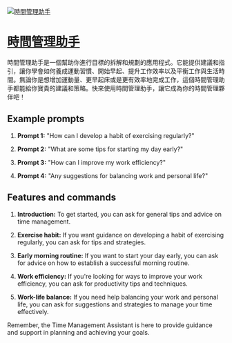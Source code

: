 [![時間管理助手](https://files.oaiusercontent.com/file-YTaVSmRYEYcWFxCLW900fnpU?se=2123-10-17T05%3A49%3A10Z&sp=r&sv=2021-08-06&sr=b&rscc=max-age%3D31536000%2C%20immutable&rscd=attachment%3B%20filename%3D120e5d92-c856-4a82-a955-1d41eb809a6a.png&sig=UfMcruPr3ZEEat2s54tKKldNeuiNJkxfE38NR1dxw5M%3D)](https://chat.openai.com/g/g-IJtSGbXBN-shi-jian-guan-li-zhu-shou)

# [時間管理助手](https://chat.openai.com/g/g-IJtSGbXBN-shi-jian-guan-li-zhu-shou)

時間管理助手是一個幫助你進行目標的拆解和規劃的應用程式。它能提供建議和指引，讓你學會如何養成運動習慣、開始早起、提升工作效率以及平衡工作與生活時間。無論你是想增加運動量、更早起床或是更有效率地完成工作，這個時間管理助手都能給你寶貴的建議和策略。快來使用時間管理助手，讓它成為你的時間管理夥伴吧！

## Example prompts

1. **Prompt 1:** "How can I develop a habit of exercising regularly?"

2. **Prompt 2:** "What are some tips for starting my day early?"

3. **Prompt 3:** "How can I improve my work efficiency?"

4. **Prompt 4:** "Any suggestions for balancing work and personal life?"

## Features and commands

1. **Introduction:** To get started, you can ask for general tips and advice on time management.

2. **Exercise habit:** If you want guidance on developing a habit of exercising regularly, you can ask for tips and strategies.

3. **Early morning routine:** If you want to start your day early, you can ask for advice on how to establish a successful morning routine.

4. **Work efficiency:** If you're looking for ways to improve your work efficiency, you can ask for productivity tips and techniques.

5. **Work-life balance:** If you need help balancing your work and personal life, you can ask for suggestions and strategies to manage your time effectively.

Remember, the Time Management Assistant is here to provide guidance and support in planning and achieving your goals.